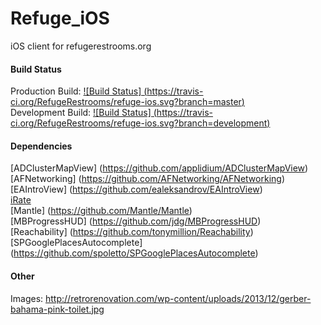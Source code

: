 Refuge_iOS
==========

iOS client for refugerestrooms.org

#### Build Status

Production Build: [![Build Status] (https://travis-ci.org/RefugeRestrooms/refuge-ios.svg?branch=master)](https://travis-ci.org/RefugeRestrooms/refuge-ios)
<br>
Development Build: [![Build Status] (https://travis-ci.org/RefugeRestrooms/refuge-ios.svg?branch=development)](https://travis-ci.org/RefugeRestrooms/refuge-ios)

#### Dependencies

[ADClusterMapView] (https://github.com/applidium/ADClusterMapView)
<br>
[AFNetworking] (https://github.com/AFNetworking/AFNetworking)
<br>
[EAIntroView] (https://github.com/ealeksandrov/EAIntroView)
<br>
[iRate](https://github.com/nicklockwood/iRate)
<br>
[Mantle] (https://github.com/Mantle/Mantle)
<br>
[MBProgressHUD] (https://github.com/jdg/MBProgressHUD)
<br>
[Reachability] (https://github.com/tonymillion/Reachability)
<br>
[SPGooglePlacesAutocomplete] (https://github.com/spoletto/SPGooglePlacesAutocomplete)

#### Other

Images: http://retrorenovation.com/wp-content/uploads/2013/12/gerber-bahama-pink-toilet.jpg
